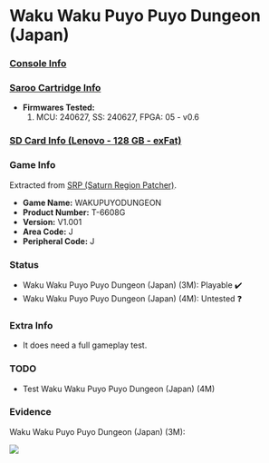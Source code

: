 # Waku Waku Puyo Puyo Dungeon (Japan)

### [Console Info](../../../../Info/Consoles/VA13/README.md)

### [Saroo Cartridge Info](../../../../Info/Cartridges/RetroGameParadiseStore/1.32F/README.md)

- <b>Firmwares Tested:</b>
  1. MCU: 240627, SS: 240627, FPGA: 05 - v0.6

### [SD Card Info (Lenovo - 128 GB - exFat)](../../../../Info/SdCards/Lenovo/128GB/exfat/README.md)

### Game Info

Extracted from [SRP (Saturn Region Patcher)](https://segaxtreme.net/resources/saturn-region-patcher.81/download).

- <b>Game Name:</b> WAKUPUYODUNGEON
- <b>Product Number:</b> T-6608G
- <b>Version:</b> V1.001
- <b>Area Code:</b> J
- <b>Peripheral Code:</b> J

### Status

- Waku Waku Puyo Puyo Dungeon (Japan) (3M): Playable :heavy_check_mark:
- Waku Waku Puyo Puyo Dungeon (Japan) (4M): Untested :question:

### Extra Info

- It does need a full gameplay test.

### TODO

- Test Waku Waku Puyo Puyo Dungeon (Japan) (4M)

### Evidence

Waku Waku Puyo Puyo Dungeon (Japan) (3M):

[![](https://img.youtube.com/vi/5KgFRcAweo4/0.jpg)](https://www.youtube.com/watch?v=5KgFRcAweo4)
